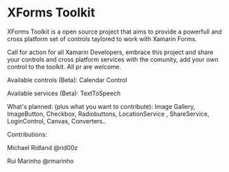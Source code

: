 XForms Toolkit
=====


XForms Toolkit is a open source project that aims to provide a powerfull and cross platform set of controls taylored to work with Xamarin Forms.


Call for action for all Xamarin Developers, embrace this project and share your controls and cross platform services with the comunity, add your own control to the toolkit. All pr are welcome.

Available controls (Beta):
Calendar Control

Available services (Beta):
TextToSpeech

What's planned: (plus what you want to contribute):
Image Gallery, ImageButton, Checkbox, Radiobuttons,  LocationService , ShareService, LoginControl, Canvas, Converters..

Contributions:

Michael Ridland @rid00z

Rui Marinho @rmarinho
